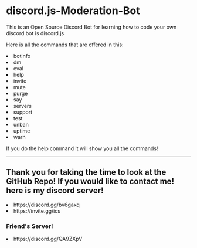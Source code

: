 # discord.js-Moderation-Bot

This is an Open Source Discord Bot for learning how to code your own discord bot is discord.js

Here is all the commands that are offered in this:
<li>botinfo</li>
<li>dm</li>
<li>eval</li>
<li>help</li>
<li>invite</li>
<li>mute</li>
<li>purge</li>
<li>say</li>
<li>servers</li>
<li>support</li>
<li>test</li>
<li>unban</li>
<li>uptime</li>
<li>warn</li>

If you do the help command it will show you all the commands!

---------------------------
## Thank you for taking the time to look at the GitHub Repo! If you would like to contact me! here is my discord server!
<li>https://discord.gg/bv6gaxq</li>
<li>https://invite.gg/ics</li>

### Friend's Server!
<li>https://discord.gg/QA9ZXpV</li>
